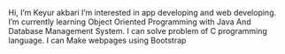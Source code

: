 Hi, I’m Keyur akbari
I’m interested in app developing and web developing.
I’m currently learning Object Oriented Programming with Java And Database Management System.
I can solve problem of C programming language.
I can Make webpages using Bootstrap
